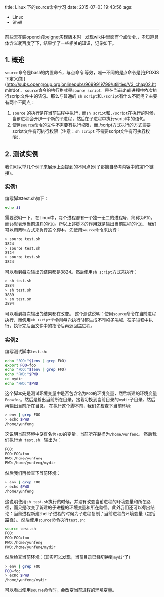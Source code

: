 title: Linux 下的source命令学习
date: 2015-07-03 19:43:56
tags:
 - Linux
 - Shell 
---
前些天在装opencl的[beignet](http://www.freedesktop.org/wiki/Software/Beignet/)实现版本时，发现wiki中里面有个点命令.，不知道具体含义就百度了下，结果学了一些相关的知识，记录如下。

<!--more-->

## 1. 概述

`source`命令是bash的内置命令，与点命令.等效，唯一不同的是点命令是[在POXIS下定义的]](http://pubs.opengroup.org/onlinepubs/9699919799/utilities/V3_chap02.html#dot)。`source`命令的执行格式是`source script`，是在当前shell进程中依次执行script文件中的语句。那么与普通的 `sh script`和`./script`有什么不同呢？主要有两个不同点：

 1. `source` 的执行是在当前进程中执行，而`sh script`和`./script`在执行的时候，当前进程会开辟一个新的子进程，然后在子进程中执行script中的语句。
 2. 使用`source`命令的文件不需要有执行权限，而./script方式执行的方式需要script文件有可执行权限（注意：`sh script` 不需要script文件有可执行权限）。

## 2. 测试实例
我们可以举几个例子来展示上面提到的不同点(例子都摘自参考内容中的第1个链接)。

### 实例1

编写脚本test.sh如下：

```bash
echo $$
```

需要说明一下，在Linux中，每个进程都有一个独一无二的进程号，简称为`PID`。而`$$`就表示当前进程的`PID`。所以上述脚本的作用就是输出当前进程的`PID`。
我们可以用两种方式来执行这个脚本，先使用`source`命令来执行：

```bash
> source test.sh
3824
> source test.sh
3824
> source test.sh
3824
```

可以看到每次输出的结果都是3824。然后使用`sh script`方式来执行：

```bash
> sh test.sh
3884
> sh test.sh
3889
> sh test.sh
3894
```

可以看到每次输出的结果都在改变。
这个测试说明：使用`source`命令在当前进程执行，而使用`sh script`命令则每次执行时都生成不同的子进程，在子进程中执行，执行完后面文件中的指令后再返回主进程。

### 实例2

编写测试脚本`test.sh`:

```bash
echo "FOO:"$(env | grep FOO)
export FOO=foo
echo "FOO:"$(env | grep FOO)
echo "PWD:"$PWD
cd mydir
echo "PWD:"$PWD
```

这个脚本先是测试环境变量中是否包含名为`FOO`的环境变量，然后新建的环境变量`Foo=foo`。然后是输出当前所在目录，接着切换到当前目录的`mydir`子目录，然后再输出当前所在目录。
在执行这个脚本前，我们先检查下当前环境:

```bash
> env | grep FOO
> echo $PWD
/home/yunfeng
```

这说明当前环境中没有名为`FOO`的变量，当前所在路径为`/home/yunfeng`。
然后我们执行`sh test.sh`，输出为：

```bash
FOO:
FOO:FOO=foo
PWD:/home/yunfeng
PWD:/home/yunfeng/mydir
```

然后我们再检查下当前环境：

```bash
> env | grep FOO
> echo $PWD
/home/yunfeng
```

这说明使用`sh test.sh`执行的时候，并没有改变当前进程的环境变量和所在路径，而只是改变了新建的子进程的环境变量和所在路径。此外我们还可以得出结论：当前进程新建shell子进程的时候为子进程复制了当前进程的环境变量（包括路径）。
然后使用`source`命令执行`test.sh`:

```bash
source test.sh
FOO:
FOO:FOO=foo
PWD:/home/yunfeng
PWD:/home/yunfeng/mydir
```

然后检查当前环境：(其实可以发现，当前目录已经切换到`mydir`了)

```bash
> env | grep FOO
FOO=foo
> echo $PWD
/home/yunfeng/mydir
```

可以看出使用`source`命令时，会改变当前进程的环境变量。

